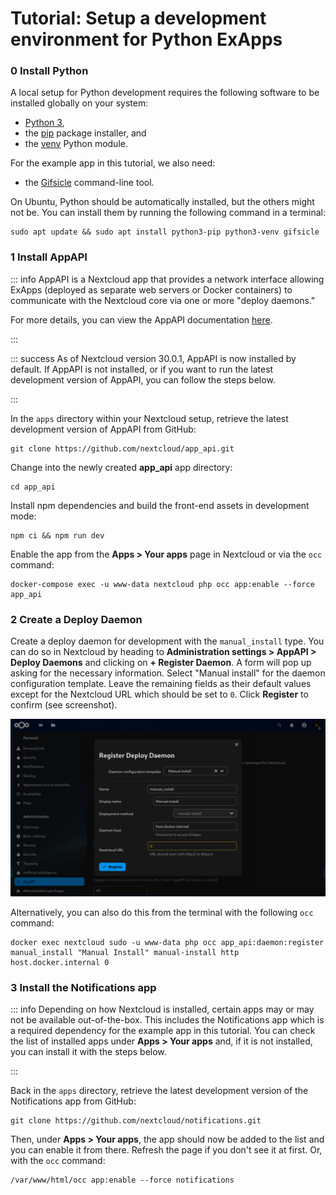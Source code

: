 # Tutorial: Setup a development environment for Python ExApps

### 0 Install Python

A local setup for Python development requires the following software to be installed globally on your system:

- [Python 3](https://www.python.org/),
- the [pip](https://pypi.org/project/pip/) package installer, and
- the [venv](https://docs.python.org/3/library/venv.html) Python module.

For the example app in this tutorial, we also need:

- the [Gifsicle](https://www.lcdf.org/gifsicle/) command-line tool.

On Ubuntu, Python should be automatically installed, but the others might not be. You can install them by running the following command in a terminal:

```
sudo apt update && sudo apt install python3-pip python3-venv gifsicle
```

### 1 Install AppAPI

::: info
AppAPI is a Nextcloud app that provides a network interface allowing ExApps (deployed as separate web servers or Docker containers) to communicate with the Nextcloud core via one or more "deploy daemons."

For more details, you can view the AppAPI documentation [here](https://nextcloud.github.io/app_api/DevSetup.html).

:::

::: success
As of Nextcloud version 30.0.1, AppAPI is now installed by default. If AppAPI is not installed, or if you want to run the latest development version of AppAPI, you can follow the steps below.

:::

In the `apps` directory within your Nextcloud setup, retrieve the latest development version of AppAPI from GitHub:

```
git clone https://github.com/nextcloud/app_api.git
```

Change into the newly created **app_api** app directory:

```
cd app_api
```

Install npm dependencies and build the front-end assets in development mode:

```
npm ci && npm run dev
```

Enable the app from the **Apps > Your apps** page in Nextcloud or via the `occ` command:

```
docker-compose exec -u www-data nextcloud php occ app:enable --force app_api
```

### 2 Create a Deploy Daemon

Create a deploy daemon for development with the `manual_install` type. You can do so in Nextcloud by heading to **Administration settings > AppAPI > Deploy Daemons** and clicking on **+ Register Daemon**. A form will pop up asking for the necessary information. Select "Manual install" for the daemon configuration template. Leave the remaining fields as their default values except for the Nextcloud URL which should be set to `0`. Click **Register** to confirm (see screenshot).

![Screenshot 2024-12-06 at 20-11-51 AppAPI - Administration settings - Nextcloud.png](.attachments.10359608/Screenshot%202024-12-06%20at%2020-11-51%20AppAPI%20-%20Administration%20settings%20-%20Nextcloud.png)

Alternatively, you can also do this from the terminal with the following `occ` command:

```
docker exec nextcloud sudo -u www-data php occ app_api:daemon:register manual_install "Manual Install" manual-install http host.docker.internal 0
```

### 3 Install the Notifications app

::: info
Depending on how Nextcloud is installed, certain apps may or may not be available out-of-the-box. This includes the Notifications app which is a required dependency for the example app in this tutorial. You can check the list of installed apps under **Apps > Your apps** and, if it is not installed, you can install it with the steps below.

:::

Back in the `apps` directory, retrieve the latest development version of the Notifications app from GitHub:

```
git clone https://github.com/nextcloud/notifications.git
```

Then, under **Apps > Your apps**, the app should now be added to the list and you can enable it from there. Refresh the page if you don't see it at first. Or, with the `occ` command:

```
/var/www/html/occ app:enable --force notifications
```